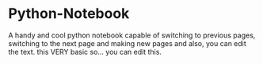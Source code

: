 # Python-Notebook
A handy and cool python notebook capable of switching to previous pages, switching to the next page and making new pages and also, you can edit the text. this VERY basic so... you can edit this.
